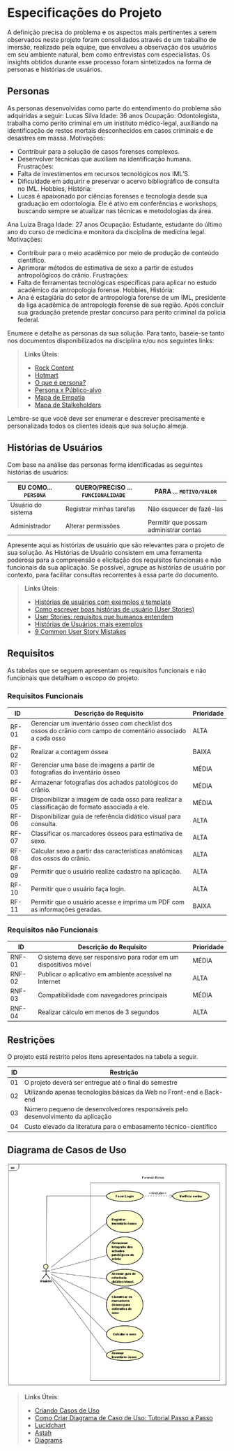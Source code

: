 # Especificações do Projeto

A definição precisa do problema e os aspectos mais pertinentes a serem observados neste projeto foram consolidados através de um trabalho de imersão, realizado pela equipe, que envolveu a observação dos usuários em seu ambiente natural, bem como entrevistas com especialistas. Os insights obtidos durante esse processo foram sintetizados na forma de personas e histórias de usuários.

## Personas

As personas desenvolvidas como parte do entendimento do problema são adquiridas a seguir:
Lucas Silva
Idade: 36 anos
Ocupação: Odontolegista, trabalha como perito criminal em um instituto médico-legal, auxiliando na identificação de restos mortais desconhecidos em casos criminais e de desastres em massa.
Motivações: 
- Contribuir para a solução de casos forenses complexos.
- Desenvolver técnicas que auxiliam na identificação humana.
Frustrações:
- Falta de investimentos em recursos tecnológicos nos IML’S.
- Dificuldade em adquirir e preservar o acervo bibliográfico de consulta no IML.
Hobbies, História:
- Lucas é apaixonado por ciências forenses e tecnologia desde sua graduação em odontologia. Ele é ativo em conferências e workshops, buscando sempre se atualizar nas técnicas e metodologias da área.

Ana Luiza Braga
Idade: 27 anos
Ocupação: Estudante, estudante do último ano do curso de medicina e monitora da disciplina de medicina legal.
Motivações: 
- Contribuir para o meio acadêmico por meio de produção de conteúdo científico.
- Aprimorar métodos de estimativa de sexo a partir de estudos antropológicos do crânio.
Frustrações:
- Falta de ferramentas tecnológicas específicas para aplicar no estudo acadêmico da antropologia forense.
Hobbies, História:
- Ana é estagiária do setor de antropologia forense de um IML, presidente da liga acadêmica de antropologia forense de sua região. Após concluir sua graduação pretende prestar concurso para perito criminal da polícia federal.



Enumere e detalhe as personas da sua solução. Para tanto, baseie-se tanto nos documentos disponibilizados na disciplina e/ou nos seguintes links:

> **Links Úteis**:
> - [Rock Content](https://rockcontent.com/blog/personas/)
> - [Hotmart](https://blog.hotmart.com/pt-br/como-criar-persona-negocio/)
> - [O que é persona?](https://resultadosdigitais.com.br/blog/persona-o-que-e/)
> - [Persona x Público-alvo](https://flammo.com.br/blog/persona-e-publico-alvo-qual-a-diferenca/)
> - [Mapa de Empatia](https://resultadosdigitais.com.br/blog/mapa-da-empatia/)
> - [Mapa de Stalkeholders](https://www.racecomunicacao.com.br/blog/como-fazer-o-mapeamento-de-stakeholders/)
>
Lembre-se que você deve ser enumerar e descrever precisamente e personalizada todos os clientes ideais que sua solução almeja.

## Histórias de Usuários

Com base na análise das personas forma identificadas as seguintes histórias de usuários:

|EU COMO... `PERSONA`| QUERO/PRECISO ... `FUNCIONALIDADE` |PARA ... `MOTIVO/VALOR`                 |
|--------------------|------------------------------------|----------------------------------------|
|Usuário do sistema  | Registrar minhas tarefas           | Não esquecer de fazê-las               |
|Administrador       | Alterar permissões                 | Permitir que possam administrar contas |

Apresente aqui as histórias de usuário que são relevantes para o projeto de sua solução. As Histórias de Usuário consistem em uma ferramenta poderosa para a compreensão e elicitação dos requisitos funcionais e não funcionais da sua aplicação. Se possível, agrupe as histórias de usuário por contexto, para facilitar consultas recorrentes à essa parte do documento.

> **Links Úteis**:
> - [Histórias de usuários com exemplos e template](https://www.atlassian.com/br/agile/project-management/user-stories)
> - [Como escrever boas histórias de usuário (User Stories)](https://medium.com/vertice/como-escrever-boas-users-stories-hist%C3%B3rias-de-usu%C3%A1rios-b29c75043fac)
> - [User Stories: requisitos que humanos entendem](https://www.luiztools.com.br/post/user-stories-descricao-de-requisitos-que-humanos-entendem/)
> - [Histórias de Usuários: mais exemplos](https://www.reqview.com/doc/user-stories-example.html)
> - [9 Common User Story Mistakes](https://airfocus.com/blog/user-story-mistakes/)

## Requisitos

As tabelas que se seguem apresentam os requisitos funcionais e não funcionais que detalham o escopo do projeto.

### Requisitos Funcionais

|ID    | Descrição do Requisito  | Prioridade |
|------|-----------------------------------------|----|
|RF-01| Gerenciar um inventário ósseo com checklist dos ossos do crânio com campo de comentário associado a cada osso | ALTA | 
|RF-02| Realizar a contagem óssea   | BAIXA |
|RF-03| Gerenciar uma base de imagens a partir de fotografias do inventário ósseo  | MÉDIA |
|RF-04| Armazenar fotografias dos achados patológicos do crânio.   | MÉDIA |
|RF-05| Disponibilizar a imagem de cada osso para realizar a classificação de formato associada a ele.  | MÉDIA |
|RF-06| Disponibilizar guia de referência didático visual para consulta.| ALTA |
|RF-07| Classificar os marcadores ósseos para estimativa de sexo.   | ALTA |
|RF-08| Calcular sexo a partir das características anatômicas dos ossos do crânio.   | ALTA |
|RF-09| Permitir que o usuário realize cadastro na aplicação.   | ALTA |
|RF-10| Permitir que o usuário faça login.   | ALTA |
|RF-11| Permitir que o usuário acesse e imprima um PDF com as informações geradas.   | BAIXA |

### Requisitos não Funcionais

|ID     | Descrição do Requisito  |Prioridade |
|-------|-------------------------|----|
|RNF-01| O sistema deve ser responsivo para rodar em um dispositivos móvel | MÉDIA | 
|RNF-02| Publicar o aplicativo em ambiente acessível na Internet |  ALTA | 
|RNF-03| Compatibilidade com navegadores principais |  MÉDIA | 
|RNF-04| Realizar cálculo em menos de 3 segundos |  ALTA | 

## Restrições

O projeto está restrito pelos itens apresentados na tabela a seguir.

|ID| Restrição                                             |
|--|-------------------------------------------------------|
|01| O projeto deverá ser entregue até o final do semestre |
|02| Utilizando apenas tecnologias básicas da Web no Front-end e Back-end |
|03| Número pequeno de desenvolvedores responsáveis pelo desenvolvimento da aplicação |
|04| Custo elevado da literatura para o embasamento técnico-científico |

## Diagrama de Casos de Uso

<img src="https://github.com/ICEI-PUC-Minas-PMV-ADS/pmv-ads-2023-2-e2-proj-int-t6-forensic-bones/blob/b4586cf483c0e4b2e720408f6a0b23bc54b0f009/docs/img/User's%20case%20diagram.png">

> **Links Úteis**:
> - [Criando Casos de Uso](https://www.ibm.com/docs/pt-br/elm/6.0?topic=requirements-creating-use-cases)
> - [Como Criar Diagrama de Caso de Uso: Tutorial Passo a Passo](https://gitmind.com/pt/fazer-diagrama-de-caso-uso.html/)
> - [Lucidchart](https://www.lucidchart.com/)
> - [Astah](https://astah.net/)
> - [Diagrams](https://app.diagrams.net/)
